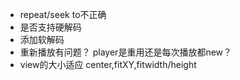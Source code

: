 - repeat/seek to不正确
- 是否支持硬解码
- 添加软解码
- 重新播放有问题？ player是重用还是每次播放都new？
- view的大小适应 center,fitXY,fitwidth/height


